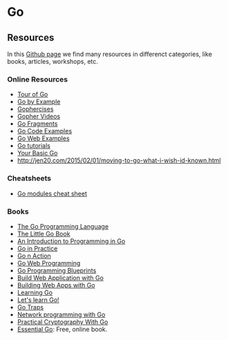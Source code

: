 Go
==

Resources
---------

In this [Github page](https://github.com/ardanlabs/gotraining/tree/master/reading)
we find many resources in differenct categories, like books, articles,
workshops, etc.

### Online Resources

 - [Tour of Go](https://tour.golang.org/)
 - [Go by Example](https://gobyexample.com/)
 - [Gophercises](https://gophercises.com/)
 - [Gopher Videos](http://gophervids.appspot.com/)
 - [Go Fragments](http://www.gofragments.net/)
 - [Go Code Examples](https://gosamples.dev/)
 - [Go Web Examples](https://gowebexamples.github.io/)
 - [Go tutorials](https://golangbot.com/)
 - [Your Basic Go](http://yourbasic.org/golang/)
 - <http://jen20.com/2015/02/01/moving-to-go-what-i-wish-id-known.html>


### Cheatsheets ###

 - [Go modules cheat sheet](https://encore.dev/guide/go.mod)


### Books

 - [The Go Programming Language](https://www.gopl.io/)
 - [The Little Go Book](http://openmymind.net/The-Little-Go-Book/)
 - [An Introduction to Programming in Go](http://www.golang-book.com/books/intro)
 - [Go in Practice](https://www.manning.com/books/go-in-practice)
 - [Go n Action](https://www.manning.com/books/go-in-action)
 - [Go Web Programming](https://www.manning.com/books/go-web-programming)
 - [Go Programming Blueprints](https://www.packtpub.com/eu/application-development/go-programming-blueprints-second-edition)
 - [Build Web Application with Go](https://astaxie.gitbooks.io/build-web-application-with-golang/)
 - [Building Web Apps with Go](https://codegangsta.gitbooks.io/building-web-apps-with-go/)
 - [Learning Go](https://miek.nl/go/)
 - [Let's learn Go!](http://go-book.appspot.com/)
 - [Go Traps](https://go-traps.appspot.com/)
 - [Network programming with Go](https://jan.newmarch.name/go/)
 - [Practical Cryptography With Go](https://leanpub.com/gocrypto/)
 - [Essential Go](https://www.programming-books.io/essential/go/):
   Free, online book.
